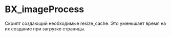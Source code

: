 # BX_imageProcess
Скрипт создающий необходимые resize_cache. Это уменьшает время на их создание при загрузке страницы.
